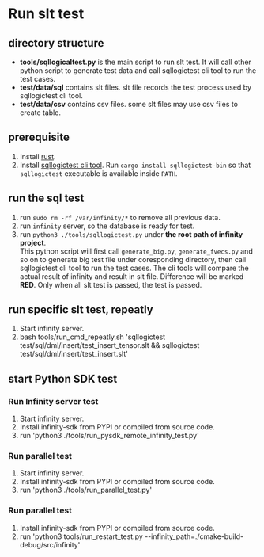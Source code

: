 # Run slt test

## directory structure

* **tools/sqllogicaltest.py** is the main script to run slt test. It will call other python script to generate test data and call sqllogictest cli tool to run the test cases.  
* **test/data/sql** contains slt files. slt file records the test process used by sqllogictest cli tool.
* **test/data/csv** contains csv files. some slt files may use csv files to create table.

## prerequisite

1. Install [rust](https://www.rust-lang.org/tools/install).
2. Install [sqllogictest cli tool](https://github.com/risinglightdb/sqllogictest-rs). Run `cargo install sqllogictest-bin` so that `sqllogictest` executable is available inside `PATH`.

## run the sql test

1. run `sudo rm -rf /var/infinity/*` to remove all previous data.
2. run `infinity` server, so the database is ready for test.
3. run `python3 ./tools/sqllogictest.py` under **the root path of infinity project**.  
   This python script will first call `generate_big.py`, `generate_fvecs.py` and so on to generate big test file under coresponding directory, then call sqllogictest cli tool to run the test cases. The cli tools will compare the actual result of infinity and result in slt file. Difference will be marked **RED**. Only when all slt test is passed, the test is passed.

## run specific slt test, repeatly
1. Start infinity server.
2. bash tools/run_cmd_repeatly.sh 'sqllogictest test/sql/dml/insert/test_insert_tensor.slt && sqllogictest test/sql/dml/insert/test_insert.slt'

## start Python SDK test

### Run Infinity server test
1. Start infinity server.
2. Install infinity-sdk from PYPI or compiled from source code.
3. run 'python3 ./tools/run_pysdk_remote_infinity_test.py'

### Run parallel test
1. Start infinity server.
2. Install infinity-sdk from PYPI or compiled from source code.
3. run 'python3 ./tools/run_parallel_test.py'

### Run parallel test
1. Install infinity-sdk from PYPI or compiled from source code.
2. run 'python3 tools/run_restart_test.py --infinity_path=./cmake-build-debug/src/infinity'

